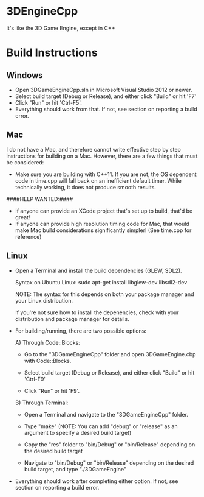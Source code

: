 3DEngineCpp
===========

It's like the 3D Game Engine, except in C++

Build Instructions
=================

Windows
-------
- Open 3DGameEngineCpp.sln in Microsoft Visual Studio 2012 or newer.
- Select build target (Debug or Release), and either click "Build" or hit 'F7'
- Click "Run" or hit 'Ctrl-F5'.
- Everything should work from that. If not, see section on reporting a build error.

Mac
---
I do not have a Mac, and therefore cannot write effective step by step instructions for building on a Mac. However, there are a few things that must be considered:
- Make sure you are building with C++11. If you are not, the OS dependent code in time.cpp will fall back on an inefficient default timer. While technically working, it does not produce smooth results.

####HELP WANTED:####
- If anyone can provide an XCode project that's set up to build, that'd be great!
- If anyone can provide high resolution timing code for Mac, that would make Mac build considerations significantly simpler! (See time.cpp for reference)

Linux
-----
- Open a Terminal and install the build dependencies (GLEW, SDL2). 

    Syntax on Ubuntu Linux: sudo apt-get install libglew-dev libsdl2-dev
  
    NOTE: The syntax for this depends on both your package manager and your Linux distribution.
  
    If you're not sure how to install the depenencies, check with your distribution and package manager for details.

- For building/running, there are two possible options:

    A) Through Code::Blocks:
    - Go to the "3DGameEngineCpp" folder and open 3DGameEngine.cbp with Code::Blocks.
     
    - Select build target (Debug or Release), and either click "Build" or hit 'Ctrl-F9'
    
    - Click "Run" or hit 'F9'.
        
    B) Through Terminal:
    - Open a Terminal and navigate to the "3DGameEngineCpp" folder.
    
    - Type "make" (NOTE: You can add "debug" or "release" as an argument to specify a desired build target)
        
    - Copy the "res" folder to "bin/Debug" or "bin/Release" depending on the desired build target
        
    - Navigate to "bin/Debug" or "bin/Release" depending on the desired build target, and type "./3DGameEngine"
      
- Everything should work after completing either option. If not, see section on reporting a build error.
